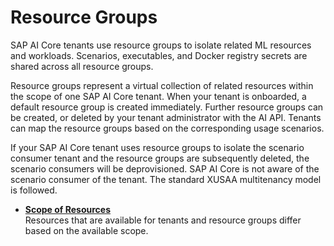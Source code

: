 <!-- loio26c6c6b50e3f412f8bc0cd6a8ebdb850 -->

# Resource Groups

SAP AI Core tenants use resource groups to isolate related ML resources and workloads. Scenarios, executables, and Docker registry secrets are shared across all resource groups.

Resource groups represent a virtual collection of related resources within the scope of one SAP AI Core tenant. When your tenant is onboarded, a default resource group is created immediately. Further resource groups can be created, or deleted by your tenant administrator with the AI API. Tenants can map the resource groups based on the corresponding usage scenarios.

If your SAP AI Core tenant uses resource groups to isolate the scenario consumer tenant and the resource groups are subsequently deleted, the scenario consumers will be deprovisioned. SAP AI Core is not aware of the scenario consumer of the tenant. The standard XUSAA multitenancy model is followed.

-   **[Scope of Resources](scope-of-resources-c9518c0.md "Resources that are available for tenants and resource groups differ based on the
		available scope.")**  
Resources that are available for tenants and resource groups differ based on the available scope.

